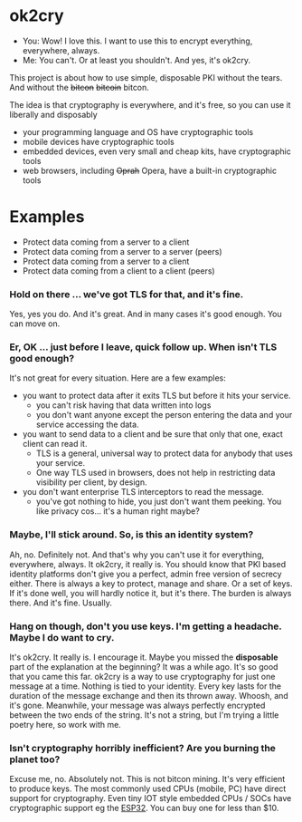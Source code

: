 # ok2cry
- You: Wow! I love this. I want to use this to encrypt everything, everywhere, always. 
- Me: You can't. Or at least you shouldn't. And yes, it's ok2cry.

This project is about how to use simple, disposable PKI without the tears. And without the ~~bitcon~~ ~~bitcoin~~ bitcon.

The idea is that cryptography is everywhere, and it's free, so you can use it liberally and disposably
- your programming language and OS have cryptographic tools
- mobile devices have cryptographic tools
- embedded devices, even very small and cheap kits, have cryptographic tools
- web browsers, including ~~Oprah~~ Opera, have a built-in cryptographic tools

# Examples
- Protect data coming from a server to a client
- Protect data coming from a server to a server (peers)
- Protect data coming from a server to a client
- Protect data coming from a client to a client (peers) 

### Hold on there ... we've got TLS for that, and it's fine.
Yes, yes you do. And it's great. And in many cases it's good enough. You can move on.

### Er, OK ... just before I leave, quick follow up. When isn't TLS good enough?
It's not great for every situation. Here are a few examples:
- you want to protect data after it exits TLS but before it hits your service. 
  - you can't risk having that data written into logs
  - you don't want anyone except the person entering the data and your service accessing the data.
- you want to send data to a client and be sure that only that one, exact client can read it.
  - TLS is a general, universal way to protect data for anybody that uses your service. 
  - One way TLS used in browsers, does not help in restricting data visibility per client, by design.
- you don't want enterprise TLS interceptors to read the message.
  - you've got nothing to hide, you just don't want them peeking. You like privacy cos... it's a human right maybe?

### Maybe, I'll stick around. So, is this an identity system?
Ah, no. Definitely not. And that's why you can't use it for everything, everywhere, always. It ok2cry, it really is.
You should know that PKI based identity platforms don't give you a perfect, admin free version of secrecy either. There is always a key to protect, manage and share. Or a set of keys. If it's done well, you will hardly notice it, but it's there. The burden is always there. And it's fine. Usually.

### Hang on though, don't you use keys. I'm getting a headache. Maybe I do want to cry.
It's ok2cry. It really is. I encourage it.
Maybe you missed the **disposable** part of the explanation at the beginning? It was a while ago. It's so good that you came this far.
ok2cry is a way to use cryptography for just one message at a time. Nothing is tied to your identity. Every key lasts for the duration of the message exchange and then its thrown away. Whoosh, and it's gone. Meanwhile, your message was always perfectly encrypted between the two ends of the string. It's not a string, but I'm trying a little poetry here, so work with me.

### Isn't cryptography horribly inefficient? Are you burning the planet too?
Excuse me, no. Absolutely not. This is not bitcon mining. It's very efficient to produce keys. The most commonly used CPUs (mobile, PC) have direct support for cryptography. Even tiny IOT style embedded CPUs / SOCs have cryptographic support eg the [ESP32](https://en.wikipedia.org/wiki/ESP32#Features). You can buy one for less than $10.

